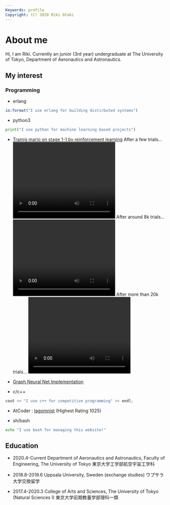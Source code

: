 ```yaml
---
Keywords: profile
Copyright: (C) 2020 Riki Otaki
---
```


# About me

Hi, I am Riki.
Currently an junior (3rd year) undergraduate at The University of Tokyo, Department of Aeronautics and Astronautics.


## My interest

### Programming

- erlang
```erlang
io:format("I use erlang for building distirbuted systems")
```

- python3 
```python
print("I use python for machine learning based projects")
```
 - [Trainig mario on stage 1-1 by reinforcement learning](https://github.com/wattlebirdaz/geql) 
   After a few trials...
   <video width="320" height="240" controls>
       <source src="./mario242.mp4" type="video/mp4">
       Your browser does not support the video tag.
    </video>
    After around 8k trials...
    <video width="320" height="240" controls>
        <source src="./mario2919.mp4" type="video/mp4">
        Your browser does not support the video tag.
    </video>
    After more than 20k trials...
    <video width="320" height="240" controls>
        <source src="./mario3161.mp4" type="video/mp4">
        Your browser does not support the video tag.
    </video>
 - [Graph Neural Net Implementation](https://github.com/wattlebirdaz/GNN)
 
- c/c++
```cpp
cout << "I use c++ for competitive programming" << endl;
```
 - AtCoder : [lagomnist](https://atcoder.jp/users/lagomnist) (Highest Rating 1025)
 
- sh/bash
```bash
echo "I use bash for managing this website!"
```

## Education

- 2020.4-Current
  Department of Aeronautics and Astronautics, Faculty of Engineering, The University of Tokyo
  東京大学工学部航空宇宙工学科

- 2018.8-2019.6
  Uppsala University, Sweden (exchange studies)
  ウプサラ大学交換留学
  
- 2017.4-2020.3
  College of Arts and Sciences, The University of Tokyo (Natural Sciences I)
  東京大学前期教養学部理科一類
